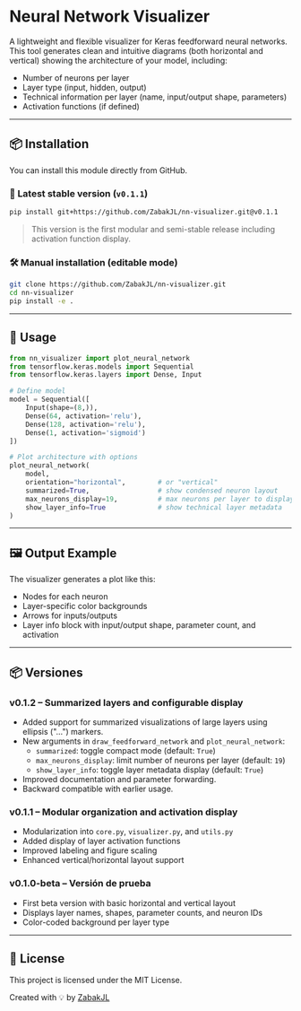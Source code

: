 # Neural Network Visualizer

A lightweight and flexible visualizer for Keras feedforward neural networks. This tool generates clean and intuitive diagrams (both horizontal and vertical) showing the architecture of your model, including:

- Number of neurons per layer
- Layer type (input, hidden, output)
- Technical information per layer (name, input/output shape, parameters)
- Activation functions (if defined)

---

## 📦 Installation

You can install this module directly from GitHub.

### 🔖 Latest stable version (`v0.1.1`)

```bash
pip install git+https://github.com/ZabakJL/nn-visualizer.git@v0.1.1
```

> This version is the first modular and semi-stable release including activation function display.

### 🛠 Manual installation (editable mode)

```bash
git clone https://github.com/ZabakJL/nn-visualizer.git
cd nn-visualizer
pip install -e .
```

---

## 🚀 Usage

```python
from nn_visualizer import plot_neural_network
from tensorflow.keras.models import Sequential
from tensorflow.keras.layers import Dense, Input

# Define model
model = Sequential([
    Input(shape=(8,)),
    Dense(64, activation='relu'),
    Dense(128, activation='relu'),
    Dense(1, activation='sigmoid')
])

# Plot architecture with options
plot_neural_network(
    model,
    orientation="horizontal",        # or "vertical"
    summarized=True,                 # show condensed neuron layout
    max_neurons_display=19,          # max neurons per layer to display
    show_layer_info=True             # show technical layer metadata
)
```

---

## 🖼️ Output Example

The visualizer generates a plot like this:

- Nodes for each neuron
- Layer-specific color backgrounds
- Arrows for inputs/outputs
- Layer info block with input/output shape, parameter count, and activation

---

## 📦 Versiones

### v0.1.2 – Summarized layers and configurable display

- Added support for summarized visualizations of large layers using ellipsis ("...") markers.
- New arguments in `draw_feedforward_network` and `plot_neural_network`:
  - `summarized`: toggle compact mode (default: `True`)
  - `max_neurons_display`: limit number of neurons per layer (default: `19`)
  - `show_layer_info`: toggle layer metadata display (default: `True`)
- Improved documentation and parameter forwarding.
- Backward compatible with earlier usage.

### v0.1.1 – Modular organization and activation display

- Modularization into `core.py`, `visualizer.py`, and `utils.py`
- Added display of layer activation functions
- Improved labeling and figure scaling
- Enhanced vertical/horizontal layout support

### v0.1.0-beta – Versión de prueba

- First beta version with basic horizontal and vertical layout
- Displays layer names, shapes, parameter counts, and neuron IDs
- Color-coded background per layer type

---

## 📄 License

This project is licensed under the MIT License.

Created with 💡 by [ZabakJL](https://github.com/ZabakJL)
